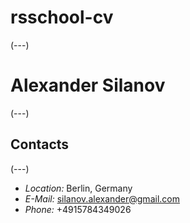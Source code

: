 # rsschool-cv
(---)
# Alexander Silanov
(---)
## Contacts
(---)
* *Location:* Berlin, Germany
* *E-Mail:* silanov.alexander@gmail.com
* *Phone:* +4915784349026
